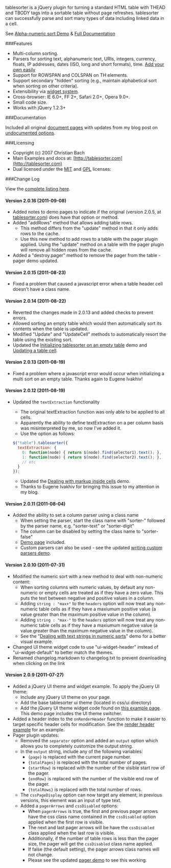 tablesorter is a jQuery plugin for turning a standard HTML table with THEAD and TBODY tags into a sortable table without page refreshes.
tablesorter can successfully parse and sort many types of data including linked data in a cell.

See [Alpha-numeric sort Demo](http://mottie.github.com/tablesorter/) &amp; [Full Documentation](http://mottie.github.com/tablesorter/docs/)

###Features

* Multi-column sorting.
* Parsers for sorting text, alphanumeric text, URIs, integers, currency, floats, IP addresses, dates (ISO, long and short formats), time. [Add your own easily](http://mottie.github.com/tablesorter/docs/example-parsers.html)
* Support for ROWSPAN and COLSPAN on TH elements.
* Support secondary "hidden" sorting (e.g., maintain alphabetical sort when sorting on other criteria).
* Extensibility via [widget system](http://mottie.github.com/tablesorter/docs/example-widgets.html).
* Cross-browser: IE 6.0+, FF 2+, Safari 2.0+, Opera 9.0+.
* Small code size.
* Works with jQuery 1.2.3+

###Documentation

Included all original [document pages](http://mottie.github.com/tablesorter/docs/index.html) with updates from my blog post on [undocumented options](http://wowmotty.blogspot.com/2011/06/jquery-tablesorter-missing-docs.html).

###Licensing

* Copyright (c) 2007 Christian Bach
* Main Examples and docs at: [http://tablesorter.com](http://tablesorter.com)
* Dual licensed under the [MIT](http://www.opensource.org/licenses/mit-license.php) and [GPL](http://www.gnu.org/licenses/gpl.html) licenses:

###Change Log

View the [complete listing here](http://mottie.github.com/tablesorter/changelog.txt).

#### Version 2.0.16 (2011-09-08)

* Added notes to demo pages to indicate if the original (version 2.0.5, at [tablesorter.com](http://tablesorter.com/docs/)) does have that option or method.
* Added "addRows" method that allows adding table rows.
  * This method differs from the "update" method in that it only adds rows to the cache.
  * Use this new method to add rows to a table with the pager plugin applied. Using the "update" method on a table with the pager plugin will remove all hidden rows from the cache.
* Added a "destroy.pager" method to remove the pager from the table - pager demo updated.

#### Version 2.0.15 (2011-08-23)

* Fixed a problem that caused a javascript error when a table header cell doesn't have a class name.

#### Version 2.0.14 (2011-08-22)

* Reverted the changes made in 2.0.13 and added checks to prevent errors.
* Allowed sorting an empty table which would then automatically sort its contents when the table is updated.
* Modified "Update" and "UpdateCell" methods to automatically resort the table using the existing sort.
* Updated the [Initializing tablesorter on an empty table](http://mottie.github.com/tablesorter/docs/example-empty-table.html) demo and [Updating a table cell](http://mottie.github.com/tablesorter/docs/example-update-cell.html).

#### Version 2.0.13 (2011-08-19)

* Fixed a problem where a javascript error would occur when initializing a multi sort on an empty table. Thanks again to Eugene Ivakhiv!

#### Version 2.0.12 (2011-08-19)

* Updated the `textExtraction` functionality
   * The original textExtraction function was only able to be applied to all cells.
   * Apparently the ability to define textExtraction on a per column basis was misinterpreted by me, so now I've added it.
   * Use the option as follows:

   ```javascript
   $("table").tablesorter({
     textExtraction: {
       0: function(node) { return $(node).find(selector1).text(); },
       1: function(node) { return $(node).find(selector2).text(); },
       // etc
     }
   });
   ```

   * Updated the [Dealing with markup inside cells](http://mottie.github.com/tablesorter/docs/example-option-text-extraction.html) demo.
   * Thanks to Eugene Ivakhiv for bringing this issue to my attention in my blog.

#### Version 2.0.11 (2011-08-04)

* Added the ability to set a column parser using a class name
   * When setting the parser, start the class name with "sorter-" followed by the parser name, e.g. "sorter-text" or "sorter-digit"
   * The column can be disabled by setting the class name to "sorter-false"
   * [Demo page](http://mottie.github.com/tablesorter/docs/example-parsers-class-name.html) included.
   * Custom parsers can also be used - see the updated [writing custom parsers demo](http://mottie.github.com/tablesorter/docs/example-parsers.html).

#### Version 2.0.10 (2011-07-31)

* Modified the numeric sort with a new method to deal with non-numeric content:
   * When sorting columns with numeric values, by default any non-numeric or empty cells are treated as if they have a zero value. This puts the text between negative and positive values in a column.
   * Adding `string : "max+"` to the `headers` option will now treat any non-numeric table cells as if they have a maxiumum positive value (a value greater than the maximum positive value in the column).
   * Adding `string : "max-"` to the `headers` option will now treat any non-numeric table cells as if they have a maxiumum negative value (a value greater than the maximum negative value in the column).
   * See the "[Dealing with text strings in numeric sorts](http://mottie.github.com/tablesorter/docs/example-options-headers-digits-strings.html)" demo for a better visual example.
* Changed UI theme widget code to use "ui-widget-header" instead of "ui-widget-default" to better match the themes.
* Renamed changelog.markdown to changelog.txt to prevent downloading when clicking on the link

#### Version 2.0.9 (2011-07-27)

* Added a jQuery UI theme and widget example. To apply the jQuery UI theme:
   * Include any jQuery UI theme on your page.
   * Add the base tablesorter ui theme (located in css/ui directory)
   * Add the jQuery UI theme widget code found on [this example page](http://mottie.github.com/tablesorter/docs/example-ui-theme.html). This demo page includes the UI theme switcher.
* Added a header index to the `onRenderHeader` function to make it easier to target specific header cells for modification. See the [render header example](http://mottie.github.com/tablesorter/docs/example-option-render-header.html) for an example.
* Pager plugin updates:
   * Removed the `separator` option and added an `output` option which allows you to completely customize the output string.
   * In the `output` string, include any of the following variables:
      * `{page}` is replaced with the current page number.
      * `{totalPages}` is replaced with the total number of pages.
      * `{startRow}` is replaced with the number of the visible start row of the pager.
      * `{endRow}` is replaced with the number of the visible end row of the pager.
      * `{totalRows}` is replaced with the total number of rows.
   * The `cssPageDisplay` option can now target any element; in previous versions, this element was an input of type text.
   * Added a `pagerArrows` and `cssDisabled` options:
      * When `pagerArrows` is true, the first and previous pager arrows have the css class name contained in the `cssDisabled` option applied when the first row is visible.
      * The next and last pager arrows will be have the `cssDisabled` class applied when the last row is visible.
      * Additionally, if the number of table rows is less than the pager size, the pager will get the `cssDisabled` class name applied.
      * If false (the default setting), the pager arrows class names will not change.
      * Please see the updated [pager demo](http://mottie.github.com/tablesorter/docs/example-pager.html) to see this working.
